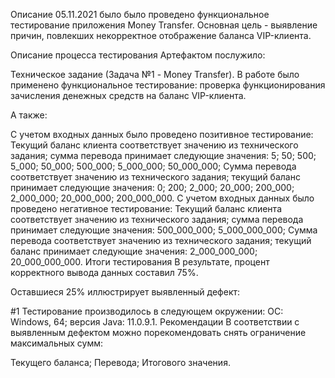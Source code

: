 Описание
05.11.2021 было было проведено функциональное тестирование приложения Money Transfer.
Основная цель - выявление причин, повлекших некорректное отображение баланса VIP-клиента.

Описание процесса тестирования
Артефактом послужило:

Техническое задание (Задача №1 - Money Transfer).
В работе было применено функциональное тестирование: проверка функционирования зачисления денежных средств на баланс VIP-клиента.

А также:

С учетом входных данных было проведено позитивное тестирование:
Текущий баланс клиента соответствует значению из технического задания; сумма перевода принимает следующие значения: 5; 50; 500; 5_000; 50_000; 500_000; 5_000_000; 50_000_000;
Сумма перевода соответствует значению из технического задания; текущий баланс принимает следующие значения: 0; 200; 2_000; 20_000; 200_000; 2_000_000; 20_000_000; 200_000_000.
С учетом входных данных было проведено негативное тестирование:
Текущий баланс клиента соответствует значению из технического задания; сумма перевода принимает следующие значения: 500_000_000; 5_000_000_000;
Сумма перевода соответствует значению из технического задания; текущий баланс принимает следующие значения: 2_000_000_000; 20_000_000_000.
Итоги тестирования
В результате, процент корректного вывода данных составил 75%.

Оставшиеся 25% иллюстрирует выявленный дефект:

#1
Тестирование производилось в следующем окружении:
ОС: Windows, 64;
версия Java: 11.0.9.1.
Рекомендации
В соответствии с выявленным дефектом можно порекомендовать снять ограничение максимальных сумм:

Текущего баланса;
Перевода;
Итогового значения.
